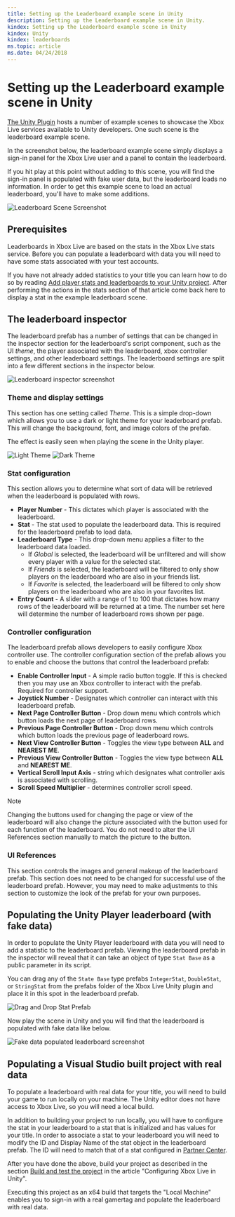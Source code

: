 ```yaml
---
title: Setting up the Leaderboard example scene in Unity
description: Setting up the Leaderboard example scene in Unity.
kindex: Setting up the Leaderboard example scene in Unity
kindex: Unity
kindex: leaderboards
ms.topic: article
ms.date: 04/24/2018
---
```


# Setting up the Leaderboard example scene in Unity

[The Unity Plugin](https://github.com/Microsoft/xbox-live-unity-plugin) hosts a number of example scenes to showcase the Xbox Live services available to Unity developers.
One such scene is the leaderboard example scene.

In the screenshot below, the leaderboard example scene simply displays a sign-in panel for the Xbox Live user and a panel to contain the leaderboard.

If you hit play at this point without adding to this scene, you will find the sign-in panel is populated with fake user data, but the leaderboard loads no information.
In order to get this example scene to load an actual leaderboard, you'll have to make some additions.

![Leaderboard Scene Screenshot](live-setup-leaderboard-example-scene-images/leaderboard-scene-1804.JPG)


## Prerequisites

Leaderboards in Xbox Live are based on the stats in the Xbox Live stats service.
Before you can populate a leaderboard with data you will need to have some stats associated with your test accounts.

If you have not already added statistics to your title you can learn how to do so by reading [Add player stats and leaderboards to your Unity project](live-add-stats-and-leaderboards-in-unity.md).
After performing the actions in the stats section of that article come back here to display a stat in the example leaderboard scene.


## The leaderboard inspector

The leaderboard prefab has a number of settings that can be changed in the inspector section for the leaderboard's script component, such as the UI *theme*, the player associated with the leaderboard, xbox controller settings, and other leaderboard settings.
The leaderboard settings are split into a few different sections in the inspector below.

![Leaderboard inspector screenshot](live-setup-leaderboard-example-scene-images/leaderboard_script_inspector.JPG)


### Theme and display settings

This section has one setting called *Theme*.
This is a simple drop-down which allows you to use a dark or light theme for your leaderboard prefab.
This will change the background, font, and image colors of the prefab.

The effect is easily seen when playing the scene in the Unity player.

![Light Theme](live-setup-leaderboard-example-scene-images/leaderboard_light_theme.JPG) ![Dark Theme](live-setup-leaderboard-example-scene-images/leaderboard_dark_theme.JPG)


### Stat configuration

This section allows you to determine what sort of data will be retrieved when the leaderboard is populated with rows.

- **Player Number** - This dictates which player is associated with the leaderboard.
- **Stat** - The stat used to populate the leaderboard data. This is required for the leaderboard prefab to load data.
- **Leaderboard Type** - This drop-down menu applies a filter to the leaderboard data loaded.
   - If *Global* is selected, the leaderboard will be unfiltered and will show every player with a value for the selected stat.
   - If *Friends* is selected, the leaderboard will be filtered to only show players on the leaderboard who are also in your friends list.
   - If *Favorite* is selected, the leaderboard will be filtered to only show players on the leaderboard who are also in your favorites list.
- **Entry Count** - A slider with a range of 1 to 100 that dictates how many rows of the leaderboard will be returned at a time. The number set here will determine the number of leaderboard rows shown per page.


### Controller configuration

The leaderboard prefab allows developers to easily configure Xbox controller use.
The controller configuration section of the prefab allows you to enable and choose the buttons that control the leaderboard prefab:
- **Enable Controller Input** - A simple radio button toggle. If this is checked then you may use an Xbox controller to interact with the prefab. Required for controller support.
- **Joystick Number** - Designates which controller can interact with this leaderboard prefab.
- **Next Page Controller Button** - Drop down menu which controls which button loads the next page of leaderboard rows.
- **Previous Page Controller Button** - Drop down menu which controls which button loads the previous page of leaderboard rows.
- **Next View Controller Button** - Toggles the view type between **ALL** and **NEAREST ME**.
- **Previous View Controller Button** - Toggles the view type between **ALL** and **NEAREST ME**.
- **Vertical Scroll Input Axis** - string which designates what controller axis is associated with scrolling.
- **Scroll Speed Multiplier** - determines controller scroll speed.

> [!NOTE]
> Changing the buttons used for changing the page or view of the leaderboard will also change the picture associated with the button used for each function of the leaderboard. You do not need to alter the UI References section manually to match the picture to the button.


### UI References

This section controls the images and general makeup of the leaderboard prefab.
This section does not need to be changed for successful use of the leaderboard prefab.
However, you may need to make adjustments to this section to customize the look of the prefab for your own purposes.


## Populating the Unity Player leaderboard (with fake data)

In order to populate the Unity Player leaderboard with data you will need to add a statistic to the leaderboard prefab.
Viewing the leaderboard prefab in the inspector will reveal that it can take an object of type `Stat Base` as a public parameter in its script.

You can drag any of the `State Base` type prefabs `IntegerStat`, `DoubleStat`, or `StringStat` from the prefabs folder of the Xbox Live Unity plugin and place it in this spot in the leaderboard prefab.

![Drag and Drop Stat Prefab](live-setup-leaderboard-example-scene-images/stat-to-leaderbaord-drag.gif)

Now play the scene in Unity and you will find that the leaderboard is populated with fake data like below.

![Fake data populated leaderboard screenshot](live-setup-leaderboard-example-scene-images/leaderboard-fake-data-1804.JPG)


## Populating a Visual Studio built project with real data

To populate a leaderboard with real data for your title, you will need to build your game to run locally on your machine.
The Unity editor does not have access to Xbox Live, so you will need a local build.

In addition to building your project to run locally, you will have to configure the stat in your leaderboard to a stat that is initialized and has values for your title.
In order to associate a stat to your leaderboard you will need to modify the ID and Display Name of the stat object in the leaderboard prefab.
The ID will need to match that of a stat configured in [Partner Center](https://partner.microsoft.com/dashboard).

After you have done the above, build your project as described in the section [Build and test the project](../../../../../get-started/setup-ide/creators/unity-win10/live-configure-xbl-in-unity.md#build-and-test-the-project) in the article "Configuring Xbox Live in Unity".

Executing this project as an x64 build that targets the "Local Machine" enables you to sign-in with a real gamertag and populate the leaderboard with real data.
